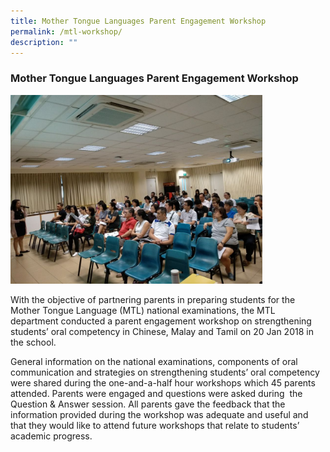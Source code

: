 ```yaml
---
title: Mother Tongue Languages Parent Engagement Workshop
permalink: /mtl-workshop/
description: ""
---
```

### Mother Tongue Languages Parent Engagement Workshop

<img src="/images/mtlworkshop.png" style="width:80%">  


With the objective of partnering parents in preparing students for the Mother Tongue Language (MTL) national examinations, the MTL department conducted a parent engagement workshop on strengthening students’ oral competency in Chinese, Malay and Tamil on 20 Jan 2018 in the school.

General information on the national examinations, components of oral communication and strategies on strengthening students’ oral competency were shared during the one-and-a-half hour workshops which 45 parents attended. Parents were engaged and questions were asked during  the Question & Answer session. All parents gave the feedback that the information provided during the workshop was adequate and useful and that they would like to attend future workshops that relate to students’ academic progress.